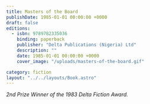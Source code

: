 ```yaml
---
title: Masters of the Board
publishDate: 1985-01-01 00:00:00 +0000
draft: false
editions:
  - isbn: 9789782335036
    binding: paperback
    publisher: "Delta Publications (Nigeria) Ltd"
    description: ""
    date: 1985-01-01 00:00:00 +0000
    cover_image: "/uploads/masters-of-the-board.gif"

category: fiction
layout: "../../layouts/Book.astro"
---
```


_2nd Prize Winner of the 1983 Delta Fiction Award._
